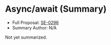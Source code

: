 # Async/await (Summary)

* Full Proposal: [SE-0296](https://github.com/apple/swift-evolution/blob/main/proposals/0296-async-await.md)
* Summary Author: N/A

Not yet summarized.
